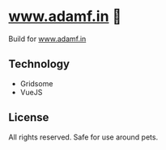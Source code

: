 # www.adamf.in 👊

Build for www.adamf.in

## Technology

* Gridsome
* VueJS

## License

All rights reserved. Safe for use around pets.

